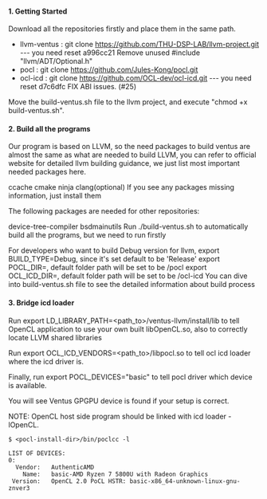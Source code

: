 #### 1. Getting Started

Download all the repositories firstly and place them in the same path.

* llvm-ventus : git clone https://github.com/THU-DSP-LAB/llvm-project.git  --- you need reset a996cc21  Remove unused #include "llvm/ADT/Optional.h"
* pocl : git clone https://github.com/Jules-Kong/pocl.git
* ocl-icd : git clone https://github.com/OCL-dev/ocl-icd.git   --- you need reset d7c6dfc FIX ABI issues. (#25)

Move the build-ventus.sh file to the llvm project, and execute "chmod +x build-ventus.sh".
 
#### 2. Build all the programs
Our program is based on LLVM, so the need packages to build ventus are almost the same as what are needed to build LLVM, you can refer to official website for detailed llvm building guidance, we just list most important needed packages here.

ccache
cmake
ninja
clang(optional)
If you see any packages missing information, just install them

The following packages are needed for other repositories:

device-tree-compiler
bsdmainutils
Run ./build-ventus.sh to automatically build all the programs, but we need to run firstly

For developers who want to build Debug version for llvm, export BUILD_TYPE=Debug, since it's set default to be 'Release'
export POCL_DIR=<path-to-pocl-dir>, default folder path will be set to be <llvm-ventus-parentFolder>/pocl
export OCL_ICD_DIR=<path-to-ocl-icd-dir>, default folder path will be set to be <llvm-ventus-parentFolder>/ocl-icd
You can dive into build-ventus.sh file to see the detailed information about build process

#### 3. Bridge icd loader
Run export LD_LIBRARY_PATH=<path_to>/ventus-llvm/install/lib to tell OpenCL application to use your own built libOpenCL.so, also to correctly locate LLVM shared libraries

Run export OCL_ICD_VENDORS=<path_to>/libpocl.so to tell ocl icd loader where the icd driver is.

Finally, run export POCL_DEVICES="basic" to tell pocl driver which device is available.

You will see Ventus GPGPU device is found if your setup is correct.

NOTE: OpenCL host side program should be linked with icd loader -lOpenCL.

```
$ <pocl-install-dir>/bin/poclcc -l

LIST OF DEVICES:
0:
  Vendor:   AuthenticAMD
    Name:   basic-AMD Ryzen 7 5800U with Radeon Graphics
 Version:   OpenCL 2.0 PoCL HSTR: basic-x86_64-unknown-linux-gnu-znver3
```

